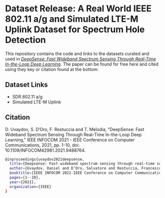 # Dataset Release: A Real World IEEE 802.11 a/g and Simulated LTE-M Uplink Dataset for Spectrum Hole Detection


This repository contains the code and links to the datasets curated and used in _[DeepSense: Fast Wideband Spectrum Sensing Through Real-Time In-the-Loop Deep Learning]_. The paper can be found for free here and cited using they key or citation found at the bottom:



## Dataset Links
- SDR 802.11 a/g
- Simulated LTE-M Uplink


## Citation

D. Uvaydov, S. D’Oro, F. Restuccia and T. Melodia, "DeepSense: Fast Wideband Spectrum Sensing Through Real-Time In-the-Loop Deep Learning," IEEE INFOCOM 2021 - IEEE Conference on Computer Communications, 2021, pp. 1-10, doi: 10.1109/INFOCOM42981.2021.9488764.

```sh
@inproceedings{uvaydov2021deepsense,
  title={Deepsense: Fast wideband spectrum sensing through real-time in-the-loop deep learning},
  author={Uvaydov, Daniel and D’Oro, Salvatore and Restuccia, Francesco and Melodia, Tommaso},
  booktitle={IEEE INFOCOM 2021-IEEE Conference on Computer Communications},
  pages={1--10},
  year={2021},
  organization={IEEE}
}
```





[//]: # 

   [DeepSense: Fast Wideband Spectrum Sensing Through Real-Time In-the-Loop Deep Learning]: <https://ieeexplore.ieee.org/abstract/document/9488764>
